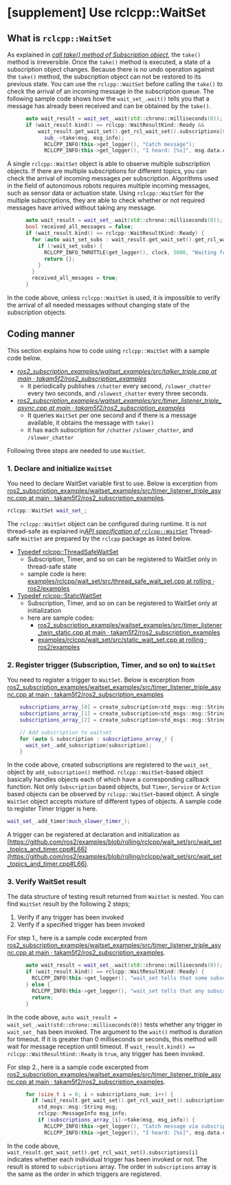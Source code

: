 # [supplement] Use rclcpp::WaitSet

## What is `rclcpp::WaitSet`

As explained in [_call take() method of Subscription object_](./index.md#call-take-method-of-subscription-object), the `take()` method is irreversible. Once the `take()` method is executed, a state of a subscription object changes. Because there is no undo operation against the `take()` method, the subscription object can not be restored to its previous state. You can use the `rclcpp::WaitSet` before calling the `take()` to check the arrival of an incoming message in the subscription queue.
The following sample code shows how the `wait_set_.wait()` tells you that a message has already been received and can be obtained by the `take()`.

```c++
      auto wait_result = wait_set_.wait(std::chrono::milliseconds(0));
      if (wait_result.kind() == rclcpp::WaitResultKind::Ready &&
          wait_result.get_wait_set().get_rcl_wait_set().subscriptions[0]) {
            sub_->take(msg, msg_info);
            RCLCPP_INFO(this->get_logger(), "Catch message");
            RCLCPP_INFO(this->get_logger(), "I heard: [%s]", msg.data.c_str());
```

A single `rclcpp::WaitSet` object is able to observe multiple subscription objects. If there are multiple subscriptions for different topics, you can check the arrival of incoming messages per subscription. Algorithms used in the field of autonomous robots requires multiple incoming messages, such as sensor data or actuation state. Using `rclcpp::WaitSet` for the multiple subscriptions, they are able to check whether or not required messages have arrived without taking any message.

```c++
      auto wait_result = wait_set_.wait(std::chrono::milliseconds(0));
      bool received_all_messages = false;
      if (wait_result.kind() == rclcpp::WaitResultKind::Ready) {
        for (auto wait_set_subs : wait_result.get_wait_set().get_rcl_wait_set().subscriptions) {
          if (!wait_set_subs) {
            RCLCPP_INFO_THROTTLE(get_logger(), clock, 5000, "Waiting for data...");
            return {};
          }
        }
        received_all_mesages = true;
      }
```

In the code above, unless `rclcpp::WaitSet` is used, it is impossible to verify the arrival of all needed messages without changing state of the subscription objects.

## Coding manner

This section explains how to code using `rclcpp::WaitSet` with a sample code below.

- [_ros2_subscription_examples/waitset_examples/src/talker_triple.cpp at main · takam5f2/ros2_subscription_examples_](https://github.com/takam5f2/ros2_subscription_examples/blob/main/waitset_examples/src/talker_triple.cpp)
  - It periodically publishes `/chatter` every second, `/slower_chatter` every two seconds, and `/slowest_chatter` every three seconds.
- [_ros2_subscription_examples/waitset_examples/src/timer_listener_triple_async.cpp at main · takam5f2/ros2_subscription_examples_](https://github.com/takam5f2/ros2_subscription_examples/blob/main/waitset_examples/src/timer_listener_triple_async.cpp)
  - It queries `WaitSet` per one second and if there is a message available, it obtains the message with `take()`
  - it has each subscription for `/chatter` `/slower_chatter`, and `/slower_chatter`

Following three steps are needed to use `WaitSet`.

### 1. Declare and initialize `WaitSet`

You need to declare WaitSet variable first to use.
Below is excerption from [ros2_subscription_examples/waitset_examples/src/timer_listener_triple_async.cpp at main · takam5f2/ros2_subscription_examples](https://github.com/takam5f2/ros2_subscription_examples/blob/main/waitset_examples/src/timer_listener_triple_async.cpp).

```c++
rclcpp::WaitSet wait_set_;
```

The `rclcpp::WaitSet` object can be configured during runtime. It is not thread-safe as explained in[_API specification of `rclcpp::WaitSet`_](https://docs.ros.org/en/ros2_packages/humble/api/rclcpp/generated/typedef_namespacerclcpp_1ad6fb19c154de27e92430309d2da25ac3.html)
Thread-safe `WaitSet` are prepared by the `rclcpp` package as listed below.

- [Typedef rclcpp::ThreadSafeWaitSet](https://docs.ros.org/en/ros2_packages/humble/api/rclcpp/generated/typedef_namespacerclcpp_1acaec573e71549fd3078644e18e7f7127.html)
  - Subscription, Timer, and so on can be registered to WaitSet only in thread-safe state
  - sample code is here: [examples/rclcpp/wait_set/src/thread_safe_wait_set.cpp at rolling · ros2/examples](https://github.com/ros2/examples/blob/rolling/rclcpp/wait_set/src/thread_safe_wait_set.cpp)
- [Typedef rclcpp::StaticWaitSet](https://docs.ros.org/en/ros2_packages/humble/api/rclcpp/generated/typedef_namespacerclcpp_1adb06acf4a5723b1445fa6ed4e8f73374.html)
  - Subscription, Timer, and so on can be registered to WaitSet only at initialization
  - here are sample codes:
    - [ros2_subscription_examples/waitset_examples/src/timer_listener_twin_static.cpp at main · takam5f2/ros2_subscription_examples](https://github.com/takam5f2/ros2_subscription_examples/blob/main/waitset_examples/src/timer_listener_twin_static.cpp)
    - [examples/rclcpp/wait_set/src/static_wait_set.cpp at rolling · ros2/examples](https://github.com/ros2/examples/blob/rolling/rclcpp/wait_set/src/static_wait_set.cpp)

### 2. Register trigger (Subscription, Timer, and so on) to `WaitSet`

You need to register a trigger to `WaitSet`.
Below is excerption from [ros2_subscription_examples/waitset_examples/src/timer_listener_triple_async.cpp at main · takam5f2/ros2_subscription_examples](https://github.com/takam5f2/ros2_subscription_examples/blob/main/waitset_examples/src/timer_listener_triple_async.cpp)

```c++
    subscriptions_array_[0] = create_subscription<std_msgs::msg::String>("chatter", qos, not_executed_callback, subscription_options);
    subscriptions_array_[1] = create_subscription<std_msgs::msg::String>("slower_chatter", qos, not_executed_callback, subscription_options);
    subscriptions_array_[2] = create_subscription<std_msgs::msg::String>("slowest_chatter", qos, not_executed_callback, subscription_options);

    // Add subscription to waitset
    for (auto & subscription : subscriptions_array_) {
      wait_set_.add_subscription(subscription);
    }
```

In the code above, created subscriptions are registered to the `wait_set_` object by `add_subscription()` method.
`rclcpp::WaitSet`-based object basically handles objects each of which have a corresponding callback function. Not only `Subscription` based objects, but `Timer`, `Service` or `Action` based objects can be observed by `rclcpp::WaitSet`-based object. A single `WaitSet` object accepts mixture of different types of objects.
A sample code to register Timer trigger is here.

```c++
wait_set_.add_timer(much_slower_timer_);
```

A trigger can be registered at declaration and initialization as [https://github.com/ros2/examples/blob/rolling/rclcpp/wait_set/src/wait_set_topics_and_timer.cpp#L66](https://github.com/ros2/examples/blob/rolling/rclcpp/wait_set/src/wait_set_topics_and_timer.cpp#L66).

### 3. Verify WaitSet result

The data structure of testing result returned from `WaitSet` is nested.
You can find `WaitSet` result by the following 2 steps;

1. Verify if any trigger has been invoked
2. Verify if a specified trigger has been invoked

For step 1., here is a sample code excerpted from [ros2_subscription_examples/waitset_examples/src/timer_listener_triple_async.cpp at main · takam5f2/ros2_subscription_examples](https://github.com/takam5f2/ros2_subscription_examples/blob/main/waitset_examples/src/timer_listener_triple_async.cpp).

```c++
      auto wait_result = wait_set_.wait(std::chrono::milliseconds(0));
      if (wait_result.kind() == rclcpp::WaitResultKind::Ready) {
        RCLCPP_INFO(this->get_logger(), "wait_set tells that some subscription is ready");
      } else {
        RCLCPP_INFO(this->get_logger(), "wait_set tells that any subscription is not ready and return");
        return;
      }
```

In the code above, `auto wait_result = wait_set_.wait(std::chrono::milliseconds(0))` tests whether any trigger in `wait_set_` has been invoked. The argument to the `wait()` method is duration for timeout. If it is greater than 0 milliseconds or seconds, this method will wait for message reception until timeout.
If `wait_result.kind() == rclcpp::WaitResultKind::Ready` is `true`, any trigger has been invoked.

For step 2., here is a sample code excerpted from [ros2_subscription_examples/waitset_examples/src/timer_listener_triple_async.cpp at main · takam5f2/ros2_subscription_examples](https://github.com/takam5f2/ros2_subscription_examples/blob/main/waitset_examples/src/timer_listener_triple_async.cpp).

```c++
      for (size_t i = 0; i < subscriptions_num; i++) {
        if (wait_result.get_wait_set().get_rcl_wait_set().subscriptions[i]) {
          std_msgs::msg::String msg;
          rclcpp::MessageInfo msg_info;
          if (subscriptions_array_[i]->take(msg, msg_info)) {
            RCLCPP_INFO(this->get_logger(), "Catch message via subscription[%ld]", i);
            RCLCPP_INFO(this->get_logger(), "I heard: [%s]", msg.data.c_str());
```

In the code above, `wait_result.get_wait_set().get_rcl_wait_set().subscriptions[i]` indicates whether each individual trigger has been invoked or not. The result is stored to `subscriptions` array. The order in `subscriptions` array is the same as the order in which triggers are registered.
